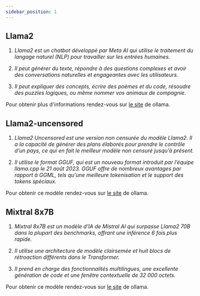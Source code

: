 ```yaml
---
sidebar_position: 1
---
```


## Llama2

1. *Llama2 est un chatbot développé par Meta AI qui utilise le traitement du langage naturel (NLP) pour travailler sur les entrées humaines.*

2. *Il peut générer du texte, répondre à des questions complexes et avoir des conversations naturelles et engageantes avec les utilisateurs.*

3. *Il peut expliquer des concepts, écrire des poèmes et du code, résoudre des puzzles logiques, ou même nommer vos animaux de compagnie.*

Pour obtenir plus d'informations rendez-vous sur [le site](https://ollama.ai/library/llama2/tags) de ollama.

## Llama2-uncensored

1. *Llama2 Uncensored est une version non censurée du modèle Llama2. Il a la capacité de générer des plans élaborés pour prendre le contrôle d’un pays, ce qui en fait le meilleur modèle non censuré jusqu’à présent.*

2. *Il utilise le format GGUF, qui est un nouveau format introduit par l’équipe llama.cpp le 21 août 2023. GGUF offre de nombreux avantages par rapport à GGML, tels qu’une meilleure tokenisation et le support des tokens spéciaux.*

Pour obtenir ce modèle rendez-vous sur [le site](https://ollama.ai/library/llama2-uncensored/tags) de ollama. 

## Mixtral 8x7B

1. *Mixtral 8x7B est un modèle d’IA de Mistral AI qui surpasse Llama2 70B dans la plupart des benchmarks, offrant une inférence 6 fois plus rapide.*

2. *Il utilise une architecture de modèle clairsemée et huit blocs de rétroaction différents dans le Transformer.*

3. *Il prend en charge des fonctionnalités multilingues, une excellente génération de code et une fenêtre contextuelle de 32 000 octets.*

Pour obtenir ce modèle rendez-vous sur [le site](https://ollama.ai/library/mixtral/tags) de ollama.